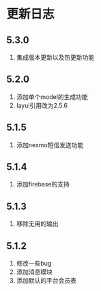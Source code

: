 # 更新日志
## 5.3.0
1. 集成版本更新以及热更新功能
## 5.2.0
1. 添加单个model的生成功能
2. layui引用改为2.5.6
## 5.1.5
1. 添加nexmo短信发送功能
## 5.1.4
1. 添加firebase的支持
## 5.1.3
1. 移除无用的输出
## 5.1.2
1. 修改一些bug
2. 添加消息模块
3. 添加默认的平台会员表